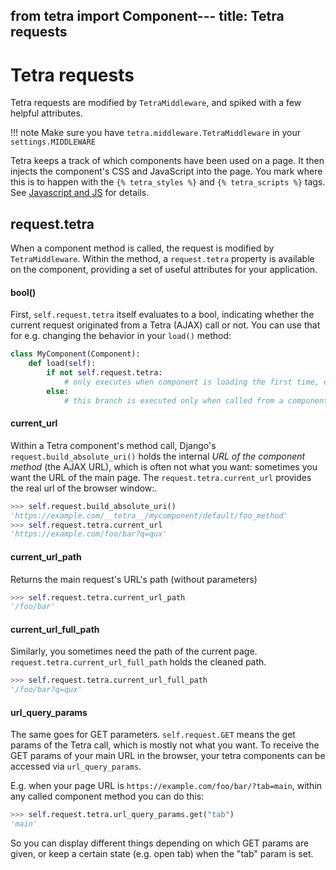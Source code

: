 from tetra import Component---
title: Tetra requests
---
# Tetra requests

Tetra requests are modified by `TetraMiddleware`, and spiked with a few helpful attributes.

!!! note
    Make sure you have `tetra.middleware.TetraMiddleware` in your `settings.MIDDLEWARE`

Tetra keeps a track of which components have been used on a page. It then injects the component's CSS and JavaScript into the page. You mark where this is to happen with the `{% tetra_styles %}` and `{% tetra_scripts %}` tags. See [Javascript and JS](include-js-css.md) for details.

## request.tetra

When a component method is called, the request is modified by `TetraMiddleware`. Within the method, a `request.tetra` property is available on the component, providing a set of useful attributes for your application.

#### __bool__()

First, `self.request.tetra` itself evaluates to a bool, indicating whether the current request originated from a Tetra (AJAX) call or not. You can use that for e.g. changing the behavior in your `load()` method:

```python
class MyComponent(Component):
    def load(self):
        if not self.request.tetra:
            # only executes when component is loading the first time, e.g. via browser page reload
        else:
            # this branch is executed only when called from a component method.
```

#### current_url

Within a Tetra component's method call, Django's `request.build_absolute_uri()` holds the internal *URL of the component method* 
(the AJAX URL), which is often not what you want: sometimes you want the URL of the main page. The `request.tetra.current_url` provides the real url of the browser window:. 

```python
>>> self.request.build_absolute_uri()
'https://example.com/__tetra__/mycomponent/default/foo_method'
>>> self.request.tetra.current_url
'https://example.com/foo/bar?q=qux'
```

#### current_url_path

Returns the main request's URL's path (without parameters)

```python
>>> self.request.tetra.current_url_path
'/foo/bar'
```

#### current_url_full_path

Similarly, you sometimes need the path of the current page. `request.tetra.current_url_full_path` holds the cleaned path.

```python
>>> self.request.tetra.current_url_full_path
'/foo/bar?q=qux'
```

#### url_query_params

The same goes for GET parameters. `self.request.GET` means the get params of the Tetra call, which is mostly not what you want.
To receive the GET params of your main URL in the browser, your tetra components can be accessed via `url_query_params`.

E.g. when your page URL is `https://example.com/foo/bar/?tab=main`, within any called component method you can do this:

```python
>>> self.request.tetra.url_query_params.get("tab")
'main'
```

So you can display different things depending on which GET params are given, or keep a certain state (e.g. open tab) when the "tab" param is set.
